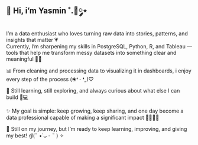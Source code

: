 ## 👋 Hi, i’m Yasmin ˚.🎀༘⋆

I’m a data enthusiast who loves turning raw data into stories, patterns, and insights that matter 💗  
Currently, I’m sharpening my skills in PostgreSQL, Python, R, and Tableau — tools that help me transform messy datasets into something clear and meaningful 🫧✨

📊 From cleaning and processing data to visualizing it in dashboards, i enjoy every step of the process (❀❛ ֊ ❛„)♡

🌱 Still learning, still exploring, and always curious about what else I can build 🧐💻

✨ My goal is simple: keep growing, keep sharing, and one day become a data professional capable of making a significant impact 👩🏻‍💻🔥

💪 Still on my journey, but I’m ready to keep learning, improving, and giving my best! ദ്ദി(˵ •̀ ᴗ - ˵ ) ✧

<!---
Yasmnn/Yasmnn is a ✨ special ✨ repository because its `README.md` (this file) appears on your GitHub profile.
You can click the Preview link to take a look at your changes.
--->
